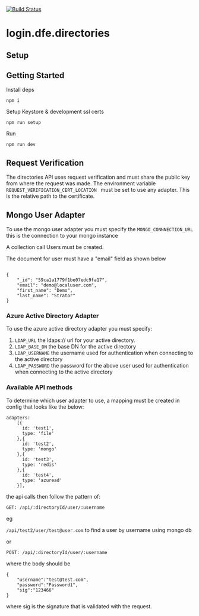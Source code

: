[![Build Status](https://travis-ci.org/DFE-Digital/login.dfe.directories.svg?branch=master)](https://travis-ci.org/DFE-Digital/login.dfe.directories)

# login.dfe.directories

## Setup

## Getting Started

Install deps
```
npm i
```

Setup Keystore & development ssl certs
```
npm run setup
```

Run
```
npm run dev
```

## Request Verification

The directories API uses request verification and must share the public key from where the request was made. The 
environment variable ```REQUEST_VERIFICATION_CERT_LOCATION ``` must be set to use any adapter. This is the relative path to the certificate.

## Mongo User Adapter

To use the mongo user adapter you must specify the ``` MONGO_CONNNECTION_URL ``` this is the connection to your mongo instance

A collection call Users must be created.

The document for user must have a "email" field as shown below

```

{
    "_id": "59ca1a1779f1be07edc9fa17",
    "email": "demo@localuser.com",
    "first_name": "Demo",
    "last_name": "Strator"
}

```

### Azure Active Directory Adapter

To use the azure active directory adapter you must specify:
 1) ``` LDAP_URL ``` the ldaps:// url for your active directory.
 1) ``` LDAP_BASE_DN ``` the base DN for the active directory
 1) ``` LDAP_USERNAME ``` the username used for authentication when connecting to the active directory
 1) ``` LDAP_PASSWORD ``` the password for the above user used for authentication when connecting to the active directory
 
 ### Available API methods
 
To determine which user adapter to use, a mapping must be created in config that looks like the below:

```
adapters:
    [{
      id: 'test1',
      type: 'file'
    },{
      id: 'test2',
      type: 'mongo'
    },{
      id: 'test3',
      type: 'redis'
    },{
      id: 'test4',
      type: 'azuread'
    }],
```

the api calls then follow the pattern of:

``` GET: /api/:directoryId/user/:username ```

eg

``` /api/test2/user/test@user.com ``` to find a user by username using mongo db 

or 

``` POST: /api/:directoryId/user/:username ```

where the body should be

```
{
    "username":"test@test.com",
    "password":"Password1",
    "sig":"123466"
}
```
where sig is the signature that is validated with the request.